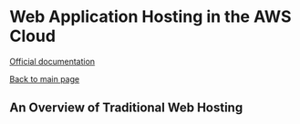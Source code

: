 # Web Application Hosting in the AWS Cloud

[Official documentation](https://d0.awsstatic.com/whitepapers/aws-web-hosting-best-practices.pdf)  

[Back to main page](/page/aws_architect)

## An Overview of Traditional Web Hosting
